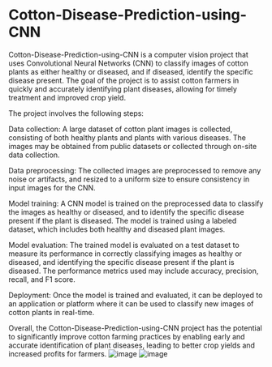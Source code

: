 # Cotton-Disease-Prediction-using-CNN
Cotton-Disease-Prediction-using-CNN is a computer vision project that uses Convolutional Neural Networks (CNN) to classify images of cotton plants as either healthy or diseased, and if diseased, identify the specific disease present. The goal of the project is to assist cotton farmers in quickly and accurately identifying plant diseases, allowing for timely treatment and improved crop yield.

The project involves the following steps:

Data collection: A large dataset of cotton plant images is collected, consisting of both healthy plants and plants with various diseases. The images may be obtained from public datasets or collected through on-site data collection.

Data preprocessing: The collected images are preprocessed to remove any noise or artifacts, and resized to a uniform size to ensure consistency in input images for the CNN.

Model training: A CNN model is trained on the preprocessed data to classify the images as healthy or diseased, and to identify the specific disease present if the plant is diseased. The model is trained using a labeled dataset, which includes both healthy and diseased plant images.

Model evaluation: The trained model is evaluated on a test dataset to measure its performance in correctly classifying images as healthy or diseased, and identifying the specific disease present if the plant is diseased. The performance metrics used may include accuracy, precision, recall, and F1 score.

Deployment: Once the model is trained and evaluated, it can be deployed to an application or platform where it can be used to classify new images of cotton plants in real-time.

Overall, the Cotton-Disease-Prediction-using-CNN project has the potential to significantly improve cotton farming practices by enabling early and accurate identification of plant diseases, leading to better crop yields and increased profits for farmers.
![image](https://user-images.githubusercontent.com/89465117/224630284-8b97846e-fc9f-4740-9f16-7a1d1e7dfaa6.png)
![image](https://user-images.githubusercontent.com/89465117/224630555-88e7b556-7687-4eb8-abd1-53428abe30ea.png)

